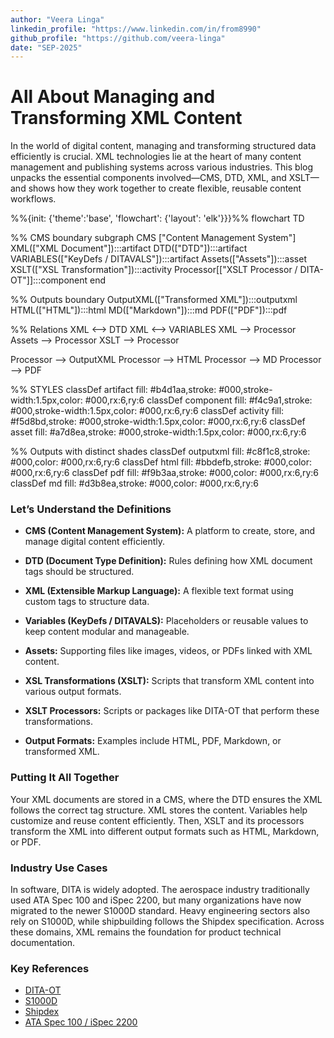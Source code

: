 ```yaml
---
author: "Veera Linga"
linkedin_profile: "https://www.linkedin.com/in/from8990"
github_profile: "https://github.com/veera-linga"
date: "SEP-2025"
---
```


# All About Managing and Transforming XML Content

In the world of digital content, managing and transforming structured data efficiently is crucial. XML technologies lie at the heart of many content management and publishing systems across various industries. This blog unpacks the essential components involved—CMS, DTD, XML, and XSLT—and shows how they work together to create flexible, reusable content workflows.

<div class="mermaid">
%%{init: {'theme':'base', 'flowchart': {'layout': 'elk'}}}%%
flowchart TD

  %% CMS boundary
  subgraph CMS ["Content Management System"]
    XML(["XML Document"]):::artifact
    DTD(["DTD"]):::artifact
    VARIABLES(["KeyDefs / DITAVALS"]):::artifact
    Assets(["Assets"]):::asset
    XSLT(["XSL Transformation"]):::activity
    Processor[["XSLT Processor / DITA-OT"]]:::component
  end

  %% Outputs boundary
    OutputXML(["Transformed XML"]):::outputxml
    HTML(["HTML"]):::html
    MD(["Markdown"]):::md
    PDF(["PDF"]):::pdf

  %% Relations
  XML <--> DTD
  XML <--> VARIABLES
  XML --> Processor
  Assets --> Processor
  XSLT --> Processor

  Processor --> OutputXML
  Processor --> HTML
  Processor --> MD
  Processor --> PDF

  %% STYLES
  classDef artifact fill: #b4d1aa,stroke: #000,stroke-width:1.5px,color: #000,rx:6,ry:6
  classDef component fill: #f4c9a1,stroke: #000,stroke-width:1.5px,color: #000,rx:6,ry:6
  classDef activity fill: #f5d8bd,stroke: #000,stroke-width:1.5px,color: #000,rx:6,ry:6
  classDef asset fill: #a7d8ea,stroke: #000,stroke-width:1.5px,color: #000,rx:6,ry:6

  %% Outputs with distinct shades
  classDef outputxml fill: #c8f1c8,stroke: #000,color: #000,rx:6,ry:6
  classDef html fill: #bbdefb,stroke: #000,color: #000,rx:6,ry:6
  classDef pdf fill: #f9b3aa,stroke: #000,color: #000,rx:6,ry:6
  classDef md fill: #d3b8ea,stroke: #000,color: #000,rx:6,ry:6
</div>

### Let’s Understand the Definitions

- **CMS (Content Management System):** A platform to create, store, and manage digital content efficiently.

- **DTD (Document Type Definition):** Rules defining how XML document tags should be structured.

- **XML (Extensible Markup Language):** A flexible text format using custom tags to structure data.

- **Variables (KeyDefs / DITAVALS):** Placeholders or reusable values to keep content modular and manageable.

- **Assets:** Supporting files like images, videos, or PDFs linked with XML content.

- **XSL Transformations (XSLT):** Scripts that transform XML content into various output formats.

- **XSLT Processors:** Scripts or packages like DITA-OT that perform these transformations.

- **Output Formats:** Examples include HTML, PDF, Markdown, or transformed XML.

### Putting It All Together

Your XML documents are stored in a CMS, where the DTD ensures the XML follows the correct tag structure. XML stores the content. Variables help customize and reuse content efficiently. Then, XSLT and its processors transform the XML into different output formats such as HTML, Markdown, or PDF.

### Industry Use Cases

In software, DITA is widely adopted. The aerospace industry traditionally used ATA Spec 100 and iSpec 2200, but many organizations have now migrated to the newer S1000D standard. Heavy engineering sectors also rely on S1000D, while shipbuilding follows the Shipdex specification. Across these domains, XML remains the foundation for product technical documentation.

### Key References

- [DITA-OT](https://www.dita-ot.org/dev/)  
- [S1000D](https://s1000d.org/)  
- [Shipdex](https://ww2.shipdex.org/)  
- [ATA Spec 100 / iSpec 2200](https://ataebiz.org/standards/)
